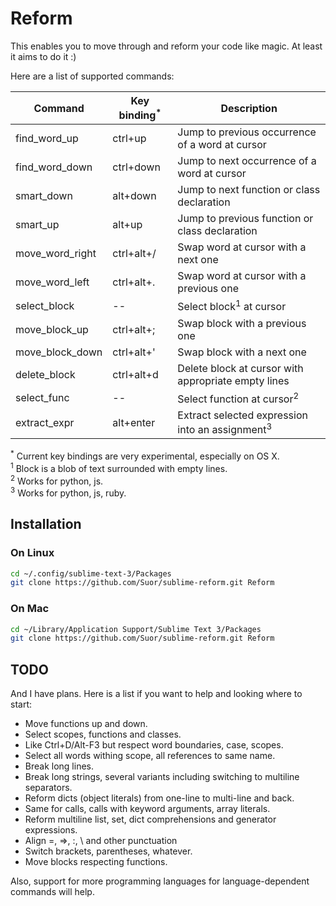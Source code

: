 # Reform

This enables you to move through and reform your code like magic.
At least it aims to do it :)

Here are a list of supported commands:

Command           | Key binding<sup>*</sup> | Description
----------------- | ------------ | ---------------------------------------------------------------
find_word_up      | ctrl+up      | Jump to previous occurrence of a word at cursor
find_word_down    | ctrl+down    | Jump to next occurrence of a word at cursor
smart_down        | alt+down     | Jump to next function or class declaration
smart_up          | alt+up       | Jump to previous function or class declaration
move_word_right   | ctrl+alt+/   | Swap word at cursor with a next one
move_word_left    | ctrl+alt+.   | Swap word at cursor with a previous one
select_block      | --           | Select block<sup>1</sup> at cursor
move_block_up     | ctrl+alt+;   | Swap block with a previous one
move_block_down   | ctrl+alt+'   | Swap block with a next one
delete_block      | ctrl+alt+d   | Delete block at cursor with appropriate empty lines
select_func       | --           | Select function at cursor<sup>2</sup>
extract_expr      | alt+enter    | Extract selected expression into an assignment<sup>3</sup>


<sup>*</sup> Current key bindings are very experimental, especially on OS X. <br>
<sup>1</sup> Block is a blob of text surrounded with empty lines. <br>
<sup>2</sup> Works for python, js. <br>
<sup>3</sup> Works for python, js, ruby. <br>


## Installation

### On Linux

```bash
cd ~/.config/sublime-text-3/Packages
git clone https://github.com/Suor/sublime-reform.git Reform
```

### On Mac

```bash
cd ~/Library/Application Support/Sublime Text 3/Packages
git clone https://github.com/Suor/sublime-reform.git Reform
```


## TODO

And I have plans. Here is a list if you want to help and looking where to start:

- Move functions up and down.
- Select scopes, functions and classes.
- Like Ctrl+D/Alt-F3 but respect word boundaries, case, scopes.
- Select all words withing scope, all references to same name.
- Break long lines.
- Break long strings, several variants including switching to multiline separators.
- Reform dicts (object literals) from one-line to multi-line and back.
- Same for calls, calls with keyword arguments, array literals.
- Reform multiline list, set, dict comprehensions and generator expressions.
- Align =, =>, :, \ and other punctuation
- Switch brackets, parentheses, whatever.
- Move blocks respecting functions.

Also, support for more programming languages for language-dependent commands will help.
